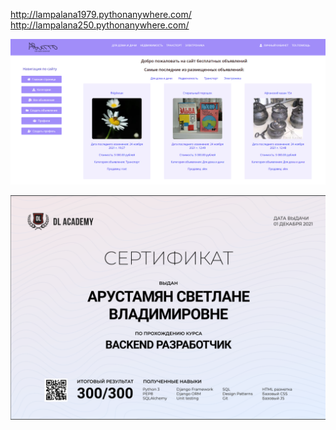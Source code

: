 http://lampalana1979.pythonanywhere.com/
http://lampalana250.pythonanywhere.com/

![Иллюстрация к проекту](https://github.com/lampa-lana/avitto/blob/88c4928edbbef0a13de6c055528d45b6f5a7e296/screen_avitto.png)

![Сертификат DL Academy](https://github.com/lampa-lana/avitto/blob/88c4928edbbef0a13de6c055528d45b6f5a7e296/sertifikat.png)
